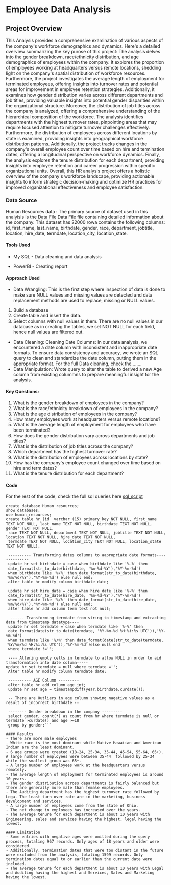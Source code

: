 # Employee Data Analysis
## Project Overview
This Analysis provides a comprehensive examination of various aspects of the company's workforce demographics and dynamics. Here's a detailed overview summarizing the key purose of this project:
The analysis delves into the gender breakdown, race/ethnicity distribution, and age demographics of employees within the company. It explores the proportion of employees working at headquarters versus remote locations, shedding light on the company's spatial distribution of workforce resources.
Furthermore, the project investigates the average length of employment for terminated employees, offering insights into turnover rates and potential areas for improvement in employee retention strategies. Additionally, it examines how gender distribution varies across different departments and job titles, providing valuable insights into potential gender disparities within the organizational structure.
Moreover, the distribution of job titles across the company is analyzed, offering a comprehensive understanding of the hierarchical composition of the workforce. The analysis identifies departments with the highest turnover rates, pinpointing areas that may require focused attention to mitigate turnover challenges effectively.
Furthermore, the distribution of employees across different locations by state is examined, providing insights into geographical workforce distribution patterns. Additionally, the project tracks changes in the company's overall employee count over time based on hire and termination dates, offering a longitudinal perspective on workforce dynamics.
Finally, the analysis explores the tenure distribution for each department, providing insights into employee retention and career progression within specific organizational units.
Overall, this HR analysis project offers a holistic overview of the company's workforce landscape, providing actionable insights to inform strategic decision-making and optimize HR practices for improved organizational effectiveness and employee satisfaction.

### Data Source
Human Resources data : The primary source of dataset used in this analyisis is the [Data File](https://github.com/Habeebraji/HR-Analytic/blob/main/Human%20Resources%20(1).csv) Data File file containing detailed information about the company. This dataset has 22000 rowa contains the following columns: id, first_name,	last_name,	birthdate,	gender,	race,	department,	jobtitle,	location,	hire_date, termdate,	location_city,	location_state.

#### Tools Used
- My SQL - Data cleaning and data analysis

- PowerBI - Creating report

#### Approach Used
- Data Wrangling: This is the first step where inspection of data is done to make sure NULL values and missing values are detected and data replacement methods are used to replace, missing or NULL values.
1. Build a database
2. Create table and insert the data.
3. Select columns with null values in them. There are no null values in our database as in creating the tables, we set NOT NULL for each field, hence null values are filtered out.
- Data Cleaning:
    Cleaning Date Columns:
In our data analysis, we encountered a date column with inconsistent and inappropriate date formats. To ensure data consistency and accuracy, we wrote an SQL query to clean and standardize the date column, putting them in the appropriate format. For the full Data cleaning, check the........
- Data Manipulation: Wrote query to alter the table to derived a new Age column from existing colummns to prepare meaningful insight for the analysis.

#### Key Questions:
1. What is the gender breakdown of employees in the company?
2. What is the race/ethnicity breakdown of employees in the company?
3. What is the age distribution of employees in the company?
4. How many employees work at headquarters versus remote locations?
5. What is the average length of employment for employees who have been terminated?
6. How does the gender distribution vary across departments and job titles?
7. What is the distribution of job titles across the company?
8. Which department has the highest turnover rate?
9. What is the distribution of employees across locations by state?
10. How has the company's employee count changed over time based on hire and term dates?
11. What is the tenure distribution for each department?

 
 #### Code
 For the rest of the code, check the full sql queries here  [sql_script](https://github.com/Habeebraji/HR-Analytic/blob/main/HR-Queries.sql)
```
create database Human_resources;
show databases;
use human_resources;
create table hr (id  varchar (15) primary key NOT NULL, first_name TEXT NOT NULL, last_name TEXT NOT NULL, birthdate TEXT NOT NULL, gender TEXT NOT NULL,
 race TEXT NOT NULL, department TEXT NOT NULL, jobtitle TEXT NOT NULL, location TEXT NOT NULL, hire_date TEXT NOT NULL,
 termdate TEXT NOT NULL, location_city TEXT NOT NULL, location_state TEXT NOT NULL);
 
 ---------- Transforming dates columns to aapropriate date formats--------------
 update hr set birthdate = case when birthdate like '%-%' then 
 date_format(str_to_date(birthdate, '%m-%d-%Y'),'%Y-%m-%d')
 when birthdate like '%/%' then date_format(str_to_date(birthdate, '%m/%d/%Y'),'%Y-%m-%d') else null end;
 alter table hr modify column birthdate date;
 
 update hr set hire_date = case when hire_date like '%-%' then 
 date_format(str_to_date(hire_date, '%m-%d-%Y'),'%Y-%m-%d')
 when hire_date like '%/%' then date_format(str_to_date(hire_date, '%m/%d/%Y'),'%Y-%m-%d') else null end;
 alter table hr add column term text not null;
  
  ------ Transforming termdate from string to timestamp and extracting date from timestamp datatype----
 update hr set termdate = case when termdate like '%-%' then 
 date_format(date(str_to_date(termdate, '%Y-%m-%d %H:%i:%s UTC')),'%Y-%m-%d')
 when termdate like '%/%' then date_format(date(str_to_date(termdate, '%Y/%m/%d %H:%i:%s UTC')),'%Y-%m-%d')else null end 
 where termdate !='';
 
 ---- Altering empty cells in termdate to allow NULL in order to aid transformation into date column-----
update hr set termdate = null where termdate ='';
 Alter table hr modify column termdate date;
 
 ---------- AGE Column ---------
 alter table hr add column age int;
 update hr set age = timestampdiff(year,birthdate,curdate());
 
 -- There are Outliers in age column showing nagative values as a result of incorrect birthdate --
 
 -------- Gender breakdown in the company ---------
 select gender, count(*) as count from hr where termdate is null or termdate >curdate() and age >=18 
 group by gender;```

#### Results
- There are more male employees
- White race is the most dominant while Native Hawaiian and American Indian are the least dominant.
- 6 age groups were created (18-24, 25-34, 35-44, 45-54, 55-64, 65+). A large number of employees were between 35-44  followed by 25-34 while the smallest group was 65+.
- A large number of employees work at the headquarters versus remotely.
- The average length of employment for terminated employees is around 10 years.
- The gender distribution across departments is fairly balanced but there are generally more male than female employees.
- The Auditing department has the highest turnover rate followed by  Lega. The least turn over rate are in the marketing, business development and services.
- A large number of employees come from the state of Ohio.
- The net change in employees has increased over the years.
- The average tenure for each department is about 10 years with Engineering, sales and services having the highest, legal having the lowest.

#### Limitation
- Some entries with negative ages were omitted during the query process, totaling 967 records. Only ages of 18 years and older were considered.
- Additionally, termination dates that were too distant in the future were excluded from the analysis, totaling 1599 records. Only termination dates equal to or earlier than the current date were included.
- The average tenure for each department is about 10 years with Legal and Auditing having the highest and Services, Sales and Marketing having the lowest.
